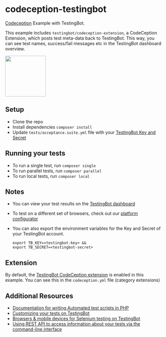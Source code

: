 # codeception-testingbot
[Codeception](http://codeception.com) Example with TestingBot.

This example includes `testingbot/codeception-extension`, a CodeCeption Extension, which posts test
meta-data back to TestingBot. This way, you can see test names, success/fail messages etc in
the TestingBot dashboard overview.

<img src="http://codeception.com/images/logo.svg" width=130 height=130 />


## Setup
* Clone the repo
* Install dependencies `composer install`
* Update `tests/acceptance.suite.yml` file with your [TestingBot Key and Secret](https://testingbot.com/members/user/edit)

## Running your tests
* To run a single test, run `composer single`
* To run parallel tests, run `composer parallel`
* To run local tests, run `composer local`

## Notes
* You can view your test results on the [TestingBot dashboard](https://testingbot.com/members)
* To test on a different set of browsers, check out our [platform configurator](https://testingbot.com/support/getting-started/browsers.html)
* You can also export the environment variables for the Key and Secret of your TestingBot account.
  
  ```
  export TB_KEY=<testingbot-key> &&
  export TB_SECRET=<testingbot-secret>
  ```

## Extension
By default, the [TestingBot CodeCeption extension](https://github.com/testingbot/codeception-extension) is enabled in this example.
You can see this in the `codeception.yml` file (category extensions)
  
## Additional Resources
* [Documentation for writing Automated test scripts in PHP](https://testingbot.com/support/getting-started/php.html)
* [Customizing your tests on TestingBot](https://testingbot.com/support/other/test-options)
* [Browsers & mobile devices for Selenium testing on TestingBot](https://testingbot.com/support/getting-started/browsers.html)
* [Using REST API to access information about your tests via the command-line interface](https://testingbot.com/support/api)
